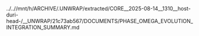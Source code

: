 ../..//mnt/h/ARCHIVE/.UNWRAP/extracted/CORE__2025-08-14__1310__host-duri-head-/__UNWRAP/21c73ab567/DOCUMENTS/PHASE_OMEGA_EVOLUTION_INTEGRATION_SUMMARY.md